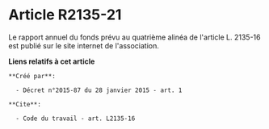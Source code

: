 # Article R2135-21

Le rapport annuel du fonds prévu au quatrième alinéa de l'article L. 2135-16 est publié sur le site internet de
l'association.

**Liens relatifs à cet article**

	**Créé par**:

	  - Décret n°2015-87 du 28 janvier 2015 - art. 1

	**Cite**:

	  - Code du travail - art. L2135-16
